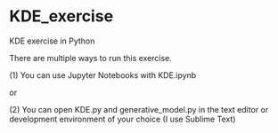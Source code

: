 # KDE_exercise
KDE exercise in Python

There are multiple ways to run this exercise. 

(1) You can use Jupyter Notebooks with KDE.ipynb 

or

(2) You can open KDE.py and generative_model.py in the text editor or development environment of your choice (I use Sublime Text) 